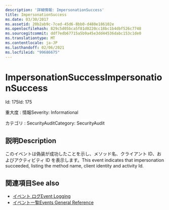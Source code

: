 ```yaml
---
description: '詳細情報: ImpersonationSuccess'
title: ImpersonationSuccess
ms.date: 03/30/2017
ms.assetid: 20b2ab9c-7ced-45d6-8bb0-d480e186102e
ms.openlocfilehash: 829c5d05bca5f81d0220cc18bc1b4dbf526c7748
ms.sourcegitcommit: ddf7edb67715a5b9a45e3dd44536dabc153c1de0
ms.translationtype: MT
ms.contentlocale: ja-JP
ms.lasthandoff: 02/06/2021
ms.locfileid: "99686675"
---
```

# <a name="impersonationsuccess"></a><span data-ttu-id="c1a77-103">ImpersonationSuccess</span><span class="sxs-lookup"><span data-stu-id="c1a77-103">ImpersonationSuccess</span></span>

<span data-ttu-id="c1a77-104">Id: 175</span><span class="sxs-lookup"><span data-stu-id="c1a77-104">Id: 175</span></span>  
  
 <span data-ttu-id="c1a77-105">重大度 : 情報</span><span class="sxs-lookup"><span data-stu-id="c1a77-105">Severity: Informational</span></span>  
  
 <span data-ttu-id="c1a77-106">カテゴリ : SecurityAudit</span><span class="sxs-lookup"><span data-stu-id="c1a77-106">Category: SecurityAudit</span></span>  
  
## <a name="description"></a><span data-ttu-id="c1a77-107">説明</span><span class="sxs-lookup"><span data-stu-id="c1a77-107">Description</span></span>  

 <span data-ttu-id="c1a77-108">このイベントは偽装が成功したことを示し、メソッド名、クライアント ID、およびアクティビティ ID を表示します。</span><span class="sxs-lookup"><span data-stu-id="c1a77-108">This event indicates that impersonation succeeded, listing the method name, client identity and activity Id.</span></span>  
  
## <a name="see-also"></a><span data-ttu-id="c1a77-109">関連項目</span><span class="sxs-lookup"><span data-stu-id="c1a77-109">See also</span></span>

- [<span data-ttu-id="c1a77-110">イベント ログ</span><span class="sxs-lookup"><span data-stu-id="c1a77-110">Event Logging</span></span>](index.md)
- [<span data-ttu-id="c1a77-111">イベント一覧</span><span class="sxs-lookup"><span data-stu-id="c1a77-111">Events General Reference</span></span>](events-general-reference.md)
